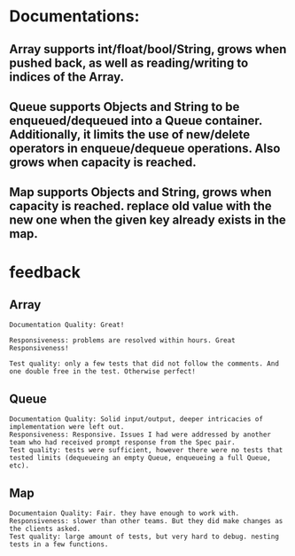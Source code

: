 # Documentations:

## Array supports int/float/bool/String, grows when pushed back, as well as reading/writing to indices of the Array.

## Queue supports Objects and String to be enqueued/dequeued into a Queue container. Additionally, it limits the use of new/delete operators in enqueue/dequeue operations. Also grows when capacity is reached.

## Map supports Objects and String, grows when capacity is reached. replace old value with the new one when the given key already exists in the map.

# feedback

## Array

    Documentation Quality: Great!

    Responsiveness: problems are resolved within hours. Great Responsiveness!

    Test quality: only a few tests that did not follow the comments. And one double free in the test. Otherwise perfect!

## Queue
    Documentation Quality: Solid input/output, deeper intricacies of implementation were left out.
    Responsiveness: Responsive. Issues I had were addressed by another team who had received prompt response from the Spec pair.
    Test quality: tests were sufficient, however there were no tests that tested limits (dequeueing an empty Queue, enqueueing a full Queue, etc).

## Map
    Documentaion Quality: Fair. they have enough to work with.
    Responsiveness: slower than other teams. But they did make changes as the clients asked.
    Test quality: large amount of tests, but very hard to debug. nesting tests in a few functions.
